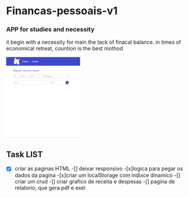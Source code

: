 # Financas-pessoais-v1
### APP for studies and necessity
it begin with a necessity for main the  tack of finacal balance. in times of economical retreat, countion is the best mothod

![Pagina, de cadastro](https://github.com/OuroborosD/Financas-pessoais-v1/blob/main/STATIC/IMG/imgreadme.PNG)

## Task LIST
-[x] criar as paginas HTML
-[] deixar responsivo
-[x]logica para pegar os dados da pagina
-[x]criar um localStorage com indixce dinamico
-[] criar um crud
-[] criar grafico de receita e despesas
-[] pagina de relatorio, que gera pdf e exel


  
